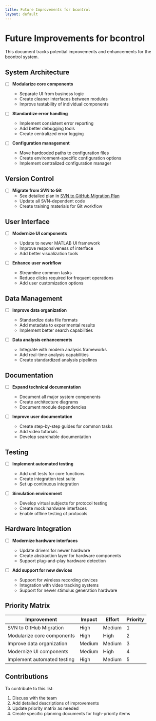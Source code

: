 ```yaml
---
title: Future Improvements for bcontrol
layout: default
---
```


# Future Improvements for bcontrol

This document tracks potential improvements and enhancements for the bcontrol system.

## System Architecture

- [ ] **Modularize core components**
  - Separate UI from business logic
  - Create cleaner interfaces between modules
  - Improve testability of individual components

- [ ] **Standardize error handling**
  - Implement consistent error reporting
  - Add better debugging tools
  - Create centralized error logging

- [ ] **Configuration management**
  - Move hardcoded paths to configuration files
  - Create environment-specific configuration options
  - Implement centralized configuration manager

## Version Control

- [ ] **Migrate from SVN to Git**
  - See detailed plan in [SVN to GitHub Migration Plan](svn_to_github_migration.md)
  - Update all SVN-dependent code
  - Create training materials for Git workflow

## User Interface

- [ ] **Modernize UI components**
  - Update to newer MATLAB UI framework
  - Improve responsiveness of interface
  - Add better visualization tools

- [ ] **Enhance user workflow**
  - Streamline common tasks
  - Reduce clicks required for frequent operations
  - Add user customization options

## Data Management

- [ ] **Improve data organization**
  - Standardize data file formats
  - Add metadata to experimental results
  - Implement better search capabilities

- [ ] **Data analysis enhancements**
  - Integrate with modern analysis frameworks
  - Add real-time analysis capabilities
  - Create standardized analysis pipelines

## Documentation

- [ ] **Expand technical documentation**
  - Document all major system components
  - Create architecture diagrams
  - Document module dependencies

- [ ] **Improve user documentation**
  - Create step-by-step guides for common tasks
  - Add video tutorials
  - Develop searchable documentation

## Testing

- [ ] **Implement automated testing**
  - Add unit tests for core functions
  - Create integration test suite
  - Set up continuous integration

- [ ] **Simulation environment**
  - Develop virtual subjects for protocol testing
  - Create mock hardware interfaces
  - Enable offline testing of protocols

## Hardware Integration

- [ ] **Modernize hardware interfaces**
  - Update drivers for newer hardware
  - Create abstraction layer for hardware components
  - Support plug-and-play hardware detection

- [ ] **Add support for new devices**
  - Support for wireless recording devices
  - Integration with video tracking systems
  - Support for newer stimulus generation hardware

## Priority Matrix

| Improvement | Impact | Effort | Priority |
|-------------|--------|--------|----------|
| SVN to GitHub Migration | High | Medium | 1 |
| Modularize core components | High | High | 2 |
| Improve data organization | Medium | Medium | 3 |
| Modernize UI components | Medium | High | 4 |
| Implement automated testing | High | Medium | 5 |

## Contributions

To contribute to this list:

1. Discuss with the team
2. Add detailed descriptions of improvements
3. Update priority matrix as needed
4. Create specific planning documents for high-priority items

